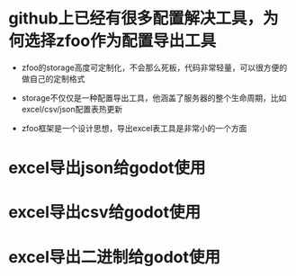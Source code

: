 # github上已经有很多配置解决工具，为何选择zfoo作为配置导出工具

- zfoo的storage高度可定制化，不会那么死板，代码非常轻量，可以很方便的做自己的定制格式

- storage不仅仅是一种配置导出工具，他涵盖了服务器的整个生命周期，比如excel/csv/json配置表热更新

- zfoo框架是一个设计思想，导出excel表工具是非常小的一个方面

# excel导出json给godot使用

# excel导出csv给godot使用

# excel导出二进制给godot使用

